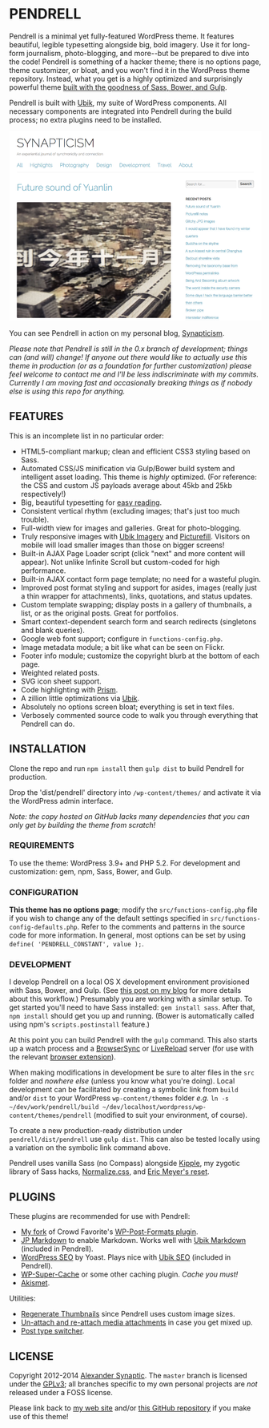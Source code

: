 # PENDRELL

Pendrell is a minimal yet fully-featured WordPress theme. It features beautiful, legible typesetting alongside big, bold imagery. Use it for long-form journalism, photo-blogging, and more--but be prepared to dive into the code! Pendrell is something of a hacker theme; there is no options page, theme customizer, or bloat, and you won't find it in the WordPress theme repository. Instead, what you get is a highly optimized and surprisingly powerful theme [built with the goodness of Sass, Bower, and Gulp](https://github.com/synapticism/wordpress-gulp-bower-sass).

Pendrell is built with [Ubik](https://github.com/synapticism/ubik), my suite of WordPress components. All necessary components are integrated into Pendrell during the build process; no extra plugins need to be installed.

![Pendrell example screenshot](/dist/pendrell/screenshot.png "Pendrell example screenshot")

You can see Pendrell in action on my personal blog, [Synapticism](http://synapticism.com).

*Please note that Pendrell is still in the 0.x branch of development; things can (and will) change! If anyone out there would like to actually use this theme in production (or as a foundation for further customization) please feel welcome to contact me and I'll be less indiscriminate with my commits. Currently I am moving fast and occasionally breaking things as if nobody else is using this repo for anything.*



## FEATURES

This is an incomplete list in no particular order:

* HTML5-compliant markup; clean and efficient CSS3 styling based on Sass.
* Automated CSS/JS minification via Gulp/Bower build system and intelligent asset loading. This theme is *highly* optimized. (For reference: the CSS and custom JS payloads average about 45kb and 25kb respectively!)
* Big, beautiful typesetting for [easy reading](http://ia.net/blog/100e2r/).
* Consistent vertical rhythm (excluding images; that's just too much trouble).
* Full-width view for images and galleries. Great for photo-blogging.
* Truly responsive images with [Ubik Imagery](https://github.com/synapticism/ubik-imagery) and [Picturefill](https://github.com/scottjehl/picturefill). Visitors on mobile will load smaller images than those on bigger screens!
* Built-in AJAX Page Loader script (click "next" and more content will appear). Not unlike Infinite Scroll but custom-coded for high performance.
* Built-in AJAX contact form page template; no need for a wasteful plugin.
* Improved post format styling and support for asides, images (really just a thin wrapper for attachments), links, quotations, and status updates.
* Custom template swapping; display posts in a gallery of thumbnails, a list, or as the original posts. Great for portfolios.
* Smart context-dependent search form and search redirects (singletons and blank queries).
* Google web font support; configure in `functions-config.php`.
* Image metadata module; a bit like what can be seen on Flickr.
* Footer info module; customize the copyright blurb at the bottom of each page.
* Weighted related posts.
* SVG icon sheet support.
* Code highlighting with [Prism](http://prismjs.com).
* A zillion little optimizations via [Ubik](https://github.com/synapticism/ubik).
* Absolutely no options screen bloat; everything is set in text files.
* Verbosely commented source code to walk you through everything that Pendrell can do.



## INSTALLATION

Clone the repo and run `npm install` then `gulp dist` to build Pendrell for production.

Drop the 'dist/pendrell' directory into `/wp-content/themes/` and activate it via the WordPress admin interface.

*Note: the copy hosted on GitHub lacks many dependencies that you can only get by building the theme from scratch!*

### REQUIREMENTS

To use the theme: WordPress 3.9+ and PHP 5.2. For development and customization: gem, npm, Sass, Bower, and Gulp.

### CONFIGURATION

**This theme has no options page**; modify the `src/functions-config.php` file if you wish to change any of the default settings specified in `src/functions-config-defaults.php`. Refer to the comments and patterns in the source code for more information. In general, most options can be set by using `define( 'PENDRELL_CONSTANT', value );`.

### DEVELOPMENT

I develop Pendrell on a local OS X development environment provisioned with Sass, Bower, and Gulp. (See [this post on my blog](http://synapticism.com/wordpress-theme-development-with-gulp-bower-and-sass/) for more details about this workflow.) Presumably you are working with a similar setup. To get started you'll need to have Sass installed: `gem install sass`. After that, `npm install` should get you up and running. (Bower is automatically called using npm's `scripts.postinstall` feature.)

At this point you can build Pendrell with the `gulp` command. This also starts up a watch process and a [BrowserSync](http://www.browsersync.io/) or [LiveReload](http://livereload.com/) server (for use with the relevant [browser extension](http://feedback.livereload.com/knowledgebase/articles/86242-how-do-i-install-and-use-the-browser-extensions-)).

When making modifications in development be sure to alter files in the `src` folder and *nowhere else* (unless you know what you're doing). Local development can be facilitated by creating a symbolic link from `build` and/or `dist` to your WordPress `wp-content/themes` folder *e.g.* `ln -s ~/dev/work/pendrell/build ~/dev/localhost/wordpress/wp-content/themes/pendrell` (modified to suit your environment, of course).

To create a new production-ready distribution under `pendrell/dist/pendrell` use `gulp dist`. This can also be tested locally using a variation on the symbolic link command above.

Pendrell uses vanilla Sass (no Compass) alongside [Kipple](https://github.com/synapticism/kipple), my zygotic library of Sass hacks, [Normalize.css](https://necolas.github.io/normalize.css/), and [Eric Meyer's reset](http://meyerweb.com/eric/tools/css/reset/).



## PLUGINS

These plugins are recommended for use with Pendrell:

* [My fork](https://github.com/synapticism/wp-post-formats) of Crowd Favorite's [WP-Post-Formats plugin](https://github.com/crowdfavorite/wp-post-formats).
* [JP Markdown](http://wordpress.org/plugins/jetpack-markdown/) to enable Markdown. Works well with [Ubik Markdown](https://github.com/synapticism/ubik-markdown) (included in Pendrell).
* [WordPress SEO](https://wordpress.org/plugins/wordpress-seo/) by Yoast. Plays nice with [Ubik SEO](https://github.com/synapticism/ubik-seo) (included in Pendrell).
* [WP-Super-Cache](http://ocaoimh.ie/wp-super-cache/) or some other caching plugin. *Cache you must!*
* [Akismet](http://akismet.com/).

Utilities:

* [Regenerate Thumbnails](http://wordpress.org/extend/plugins/regenerate-thumbnails/) since Pendrell uses custom image sizes.
* [Un-attach and re-attach media attachments](http://wordpress.org/plugins/unattach-and-re-attach-attachments/) in case you get mixed up.
* [Post type switcher](http://wordpress.org/extend/post-type-switcher/).



## LICENSE

Copyright 2012-2014 [Alexander Synaptic](http://alexandersynaptic.com). The `master` branch is licensed under the [GPLv3](http://www.gnu.org/licenses/gpl.txt); all branches specific to my own personal projects are *not* released under a FOSS license.

Please link back to [my web site](http://synapticism.com) and/or [this GitHub repository](https://github.com/synapticism/pendrell) if you make use of this theme!
